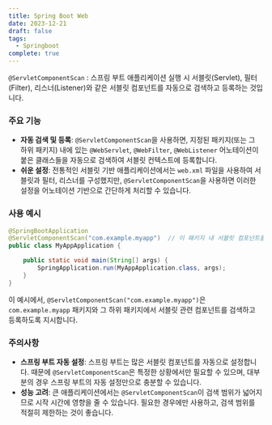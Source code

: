 ```yaml
---
title: Spring Boot Web
date: 2023-12-21
draft: false
tags:
  - Springboot
complete: true
---
```

`@ServletComponentScan` : 스프링 부트 애플리케이션 실행 시 서블릿(Servlet), 필터(Filter), 리스너(Listener)와 같은 서블릿 컴포넌트를 자동으로 검색하고 등록하는 것입니다.

### 주요 기능
- **자동 검색 및 등록**: `@ServletComponentScan`을 사용하면, 지정된 패키지(또는 그 하위 패키지) 내에 있는 `@WebServlet`, `@WebFilter`, `@WebListener` 어노테이션이 붙은 클래스들을 자동으로 검색하여 서블릿 컨텍스트에 등록합니다.
- **쉬운 설정**: 전통적인 서블릿 기반 애플리케이션에서는 `web.xml` 파일을 사용하여 서블릿과 필터, 리스너를 구성했지만, `@ServletComponentScan`을 사용하면 이러한 설정을 어노테이션 기반으로 간단하게 처리할 수 있습니다.

### 사용 예시
```java
@SpringBootApplication
@ServletComponentScan("com.example.myapp")  // 이 패키지 내 서블릿 컴포넌트를 검색하여 등록
public class MyAppApplication {

    public static void main(String[] args) {
        SpringApplication.run(MyAppApplication.class, args);
    }
}
```

이 예시에서, `@ServletComponentScan("com.example.myapp")`은 `com.example.myapp` 패키지와 그 하위 패키지에서 서블릿 관련 컴포넌트를 검색하고 등록하도록 지시합니다.

### 주의사항
- **스프링 부트 자동 설정**: 스프링 부트는 많은 서블릿 컴포넌트를 자동으로 설정합니다. 때문에 `@ServletComponentScan`은 특정한 상황에서만 필요할 수 있으며, 대부분의 경우 스프링 부트의 자동 설정만으로 충분할 수 있습니다.
- **성능 고려**: 큰 애플리케이션에서는 `@ServletComponentScan`이 검색 범위가 넓어지므로 시작 시간에 영향을 줄 수 있습니다. 필요한 경우에만 사용하고, 검색 범위를 적절히 제한하는 것이 좋습니다.